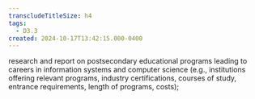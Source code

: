 ```yaml
---
transcludeTitleSize: h4
tags:
  - D3.3
created: 2024-10-17T13:42:15.000-0400
---
```

research and report on postsecondary educational programs leading to careers in information systems and computer science (e.g., institutions offering relevant programs, industry certifications, courses of study, entrance requirements, length of programs, costs);